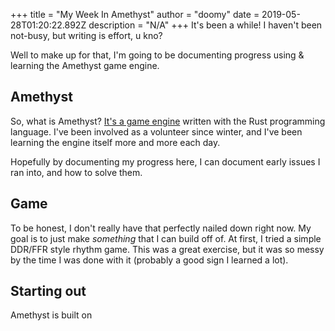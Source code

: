 +++
title = "My Week In Amethyst"
author = "doomy"
date = 2019-05-28T01:20:22.892Z
description = "N/A"
+++
It's been a while! I haven't been not-busy, but writing is effort, u kno?

Well to make up for that, I'm going to be documenting progress using & learning the Amethyst game engine.

## Amethyst
So, what is Amethyst? [It's a game engine](https://amethyst.rs/) written with the Rust programming language. I've been involved as a volunteer since winter, and I've been learning the engine itself more and more each day.

Hopefully by documenting my progress here, I can document early issues I ran into, and how to solve them.

## Game
To be honest, I don't really have that perfectly nailed down right now. My goal is to just make *something* that I can build off of. At first, I tried a simple DDR/FFR style rhythm game. This was a great exercise, but it was so messy by the time I was done with it (probably a good sign I learned a lot).

## Starting out 
Amethyst is built on 
